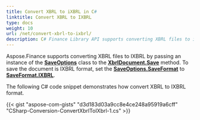```yaml
---
title: Convert XBRL to iXBRL in C#
linktitle: Convert XBRL to IXBRL
type: docs
weight: 10
url: /net/convert-xbrl-to-ixbrl/
description: C# Finance Library API supports converting XBRL files to iXBRL. Please see the code provided in this article.
---
```


Aspose.Finance supports converting XBRL files to IXBRL by passing an instance of the [**SaveOptions**](https://reference.aspose.com/finance/net/aspose.finance.xbrl/saveoptions) class to the [**XbrlDocument.Save**](https://reference.aspose.com/finance/net/aspose.finance.xbrl/xbrldocument/methods/save/index) method. To save the document is IXBRL format, set the [**SaveOptions.SaveFormat**](https://reference.aspose.com/finance/net/aspose.finance.xbrl/saveoptions/properties/saveformat) to [**SaveFormat.IXBRL**](https://reference.aspose.com/finance/net/aspose.finance.xbrl/saveformat).

The following C# code snippet demonstrates how convert XBRL to IXBRL format.

{{< gist "aspose-com-gists" "d3d183d03a9cc8e4ce248a95919a6cff" "CSharp-Conversion-ConvertXbrlToIXbrl-1.cs" >}}
